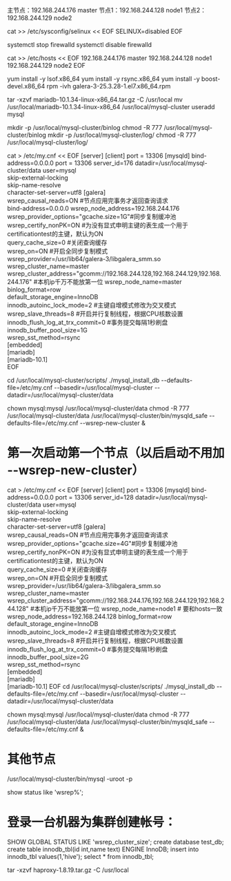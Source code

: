 主节点：192.168.244.176 master
节点1：192.168.244.128 node1
节点2：192.168.244.129 node2

cat  >> /etc/sysconfig/selinux  << EOF
SELINUX=disabled
EOF

systemctl stop firewalld
systemctl disable firewalld

cat  >> /etc/hosts << EOF
192.168.244.176 master
192.168.244.128 node1
192.168.244.129 node2
EOF

yum install -y lsof.x86_64
yum install -y rsync.x86_64
yum install -y boost-devel.x86_64
rpm -ivh galera-3-25.3.28-1.el7.x86_64.rpm

tar -xzvf mariadb-10.1.34-linux-x86_64.tar.gz -C /usr/local
mv /usr/local/mariadb-10.1.34-linux-x86_64 /usr/local/mysql-cluster
useradd mysql

mkdir -p /usr/local/mysql-cluster/binlog
chmod -R 777 /usr/local/mysql-cluster/binlog
mkdir -p /usr/local/mysql-cluster/log/
chmod -R 777 /usr/local/mysql-cluster/log/

cat > /etc/my.cnf << EOF
[server]
[client]
port = 13306
[mysqld]
bind-address=0.0.0.0
port = 13306 
server_id=176
datadir=/usr/local/mysql-cluster/data
user=mysql  
skip-external-locking  
skip-name-resolve  
character-set-server=utf8
[galera]  
wsrep_causal_reads=ON  #节点应用完事务才返回查询请求  
bind-address=0.0.0.0
wsrep_node_address=192.168.244.176
wsrep_provider_options="gcache.size=1G"#同步复制缓冲池  
wsrep_certify_nonPK=ON   #为没有显式申明主键的表生成一个用于certificationtest的主键，默认为ON  
query_cache_size=0           #关闭查询缓存  
wsrep_on=ON   #开启全同步复制模式  
wsrep_provider=/usr/lib64/galera-3/libgalera_smm.so
wsrep_cluster_name=master
wsrep_cluster_address="gcomm://192.168.244.128,192.168.244.129,192.168.244.176"  #本机ip千万不能放第一位
wsrep_node_name=master
binlog_format=row  
default_storage_engine=InnoDB  
innodb_autoinc_lock_mode=2   #主键自增模式修改为交叉模式  
wsrep_slave_threads=8  #开启并行复制线程，根据CPU核数设置  
innodb_flush_log_at_trx_commit=0   #事务提交每隔1秒刷盘  
innodb_buffer_pool_size=1G  
wsrep_sst_method=rsync  
[embedded]  
[mariadb]  
[mariadb-10.1]  
EOF

cd /usr/local/mysql-cluster/scripts/
./mysql_install_db --defaults-file=/etc/my.cnf --basedir=/usr/local/mysql-cluster --datadir=/usr/local/mysql-cluster/data

chown mysql:mysql /usr/local/mysql-cluster/data
chmod -R 777 /usr/local/mysql-cluster/data
/usr/local/mysql-cluster/bin/mysqld_safe --defaults-file=/etc/my.cnf --wsrep-new-cluster &
# 第一次启动第一个节点（以后启动不用加 --wsrep-new-cluster）


cat > /etc/my.cnf << EOF
[server]
[client]
port = 13306
[mysqld]
bind-address=0.0.0.0
port = 13306
server_id=128
datadir=/usr/local/mysql-cluster/data
user=mysql  
skip-external-locking  
skip-name-resolve  
character-set-server=utf8
[galera]  
wsrep_causal_reads=ON  #节点应用完事务才返回查询请求  
wsrep_provider_options="gcache.size=4G"#同步复制缓冲池  
wsrep_certify_nonPK=ON   #为没有显式申明主键的表生成一个用于certificationtest的主键，默认为ON  
query_cache_size=0           #关闭查询缓存  
wsrep_on=ON   #开启全同步复制模式  
wsrep_provider=/usr/lib64/galera-3/libgalera_smm.so
wsrep_cluster_name=master
wsrep_cluster_address="gcomm://192.168.244.176,192.168.244.129,192.168.244.128"  #本机ip千万不能放第一位
wsrep_node_name=node1 # 要和hosts一致
wsrep_node_address=192.168.244.128
binlog_format=row  
default_storage_engine=InnoDB  
innodb_autoinc_lock_mode=2   #主键自增模式修改为交叉模式  
wsrep_slave_threads=8  #开启并行复制线程，根据CPU核数设置  
innodb_flush_log_at_trx_commit=0   #事务提交每隔1秒刷盘  
innodb_buffer_pool_size=2G  
wsrep_sst_method=rsync  
[embedded]  
[mariadb]  
[mariadb-10.1]
EOF
cd /usr/local/mysql-cluster/scripts/
./mysql_install_db --defaults-file=/etc/my.cnf --basedir=/usr/local/mysql-cluster --datadir=/usr/local/mysql-cluster/data

chown mysql:mysql /usr/local/mysql-cluster/data
chmod -R 777 /usr/local/mysql-cluster/data
/usr/local/mysql-cluster/bin/mysqld_safe --defaults-file=/etc/my.cnf &
# 其他节点

/usr/local/mysql-cluster/bin/mysql -uroot -p

show status like 'wsrep%';

# 登录一台机器为集群创建帐号：
SHOW GLOBAL STATUS LIKE 'wsrep_cluster_size';
create database test_db;
create table innodb_tbl(id int,name text) ENGINE InnoDB;
insert into innodb_tbl values(1,'hive');
select * from innodb_tbl;

tar -xzvf haproxy-1.8.19.tar.gz -C /usr/local